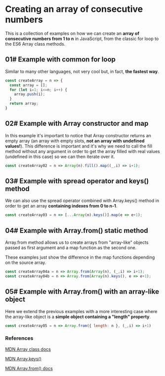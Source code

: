 # Creating an array of consecutive numbers

This is a collection of examples on how we can create an <b>array of consecutive numbers from 1 to n</b> in JavaScript, from the classic for loop to the ES6 Array class methods.

## 01# Example with common for loop
Similar to many other languages, not very cool but, in fact, <b>the fastest way</b>.
```js
const createArray = n => {
  const array = [];
  for (let i=1; i<=n; i++) {
    array.push(i);
  }
  return array;
}
```
## 02# Example with Array constructor and map
In this example it's important to notice that Array constructor returns an empty array (an array with empty slots, <b>not an array with undefined values!</b>). This difference is important and it's why we need to call the fill method without any argument in order to get the array filled with real values (undefined in this case) so we can then iterate over it.
```js
const createArray02 = n => Array(n).fill().map((_,i) => i+1);
```

## 03# Example with spread operator and keys() method
We can also use the spread operator combined with Array.keys() method in order to get an array <b>containing indexes from 0 to n-1</b>.
```js
const createArray03 = n => [...Array(n).keys()].map(e => e+1);
```

## 04# Example with Array.from() static method
Array.from method allows us to create arrays from "array-like" objects passed as first argument and a map function as the second one.

These examples just show the difference in the map functions depending on the source array.
```js
const createArray04a = n => Array.from(Array(n), (_,i) => i+1);
const createArray04b = n => Array.from(Array(n).keys(), e => e+1);
```

## 05# Example with Array.from() with an array-like object
Here we extend the previous examples with a more interesting case where the array-like object is a <b>simple object containing a "length" property</b>.
```js
const createArray05 = n => Array.from({ length: n }, (_,i) => i+1)
```

### References

[MDN Array class docs](https://developer.mozilla.org/en-US/docs/Web/JavaScript/Reference/Global_Objects/Array)

[MDN Array.keys()](https://developer.mozilla.org/en-US/docs/Web/JavaScript/Reference/Global_Objects/Array/keys)

[MDN Array.from() docs](https://developer.mozilla.org/en-US/docs/Web/JavaScript/Reference/Global_Objects/Array/from)
